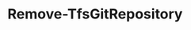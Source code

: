 ﻿---
title: Remove-TfsGitRepository
breadcrumbs: [ "Git" ]
parent: "Git"
description: "Deletes one or more Git repositories from a team project. "
remarks: 
parameterSets: 
  "_All_": [ Collection, Force, Project, Repository, Server ] 
  "__AllParameterSets":  
    Repository: 
      type: "object"  
      position: "0"  
      required: true  
    Collection: 
      type: "object"  
    Force: 
      type: "SwitchParameter"  
    Project: 
      type: "object"  
    Server: 
      type: "object" 
parameters: 
  - name: "Repository" 
    description: "Specifies the repository to be deleted. Value can be the name or ID of a Git repository, as well as a Microsoft.TeamFoundation.SourceControl.WebApi.GitRepository object representing a Git repository. " 
    required: true 
    globbing: false 
    pipelineInput: "true (ByValue)" 
    position: 0 
    type: "object" 
    aliases: [ Name ] 
  - name: "Name" 
    description: "Specifies the repository to be deleted. Value can be the name or ID of a Git repository, as well as a Microsoft.TeamFoundation.SourceControl.WebApi.GitRepository object representing a Git repository. This is an alias of the Repository parameter." 
    required: true 
    globbing: false 
    pipelineInput: "true (ByValue)" 
    position: 0 
    type: "object" 
    aliases: [ Name ] 
  - name: "Force" 
    description: "Forces the exclusion of the item. When omitted, the command prompts for confirmation prior to deleting the item. " 
    globbing: false 
    type: "SwitchParameter" 
    defaultValue: "False" 
  - name: "Project" 
    description: "Specifies the name of the Team Project, its ID (a GUID), or a Microsoft.TeamFoundation.Core.WebApi.TeamProject object to connect to. When omitted, it defaults to the connection set by Connect-TfsTeamProject (if any). For more details, see the Get-TfsTeamProject cmdlet. " 
    globbing: false 
    type: "object" 
  - name: "Collection" 
    description: "Specifies the URL to the Team Project Collection or Azure DevOps Organization to connect to, a TfsTeamProjectCollection object (Windows PowerShell only), or a VssConnection object. You can also connect to an Azure DevOps Services organizations by simply providing its name instead of the full URL. For more details, see the Get-TfsTeamProjectCollection cmdlet. When omitted, it defaults to the connection set by Connect-TfsTeamProjectCollection (if any). " 
    globbing: false 
    type: "object" 
    aliases: [ Organization ] 
  - name: "Organization" 
    description: "Specifies the URL to the Team Project Collection or Azure DevOps Organization to connect to, a TfsTeamProjectCollection object (Windows PowerShell only), or a VssConnection object. You can also connect to an Azure DevOps Services organizations by simply providing its name instead of the full URL. For more details, see the Get-TfsTeamProjectCollection cmdlet. When omitted, it defaults to the connection set by Connect-TfsTeamProjectCollection (if any). This is an alias of the Collection parameter." 
    globbing: false 
    type: "object" 
    aliases: [ Organization ] 
  - name: "Server" 
    description: "Specifies the URL to the Team Foundation Server to connect to, a TfsConfigurationServer object (Windows PowerShell only), or a VssConnection object. When omitted, it defaults to the connection set by Connect-TfsConfiguration (if any). For more details, see the Get-TfsConfigurationServer cmdlet. " 
    globbing: false 
    type: "object"
inputs: 
  - type: "System.Object" 
    description: "Specifies the repository to be deleted. Value can be the name or ID of a Git repository, as well as a Microsoft.TeamFoundation.SourceControl.WebApi.GitRepository object representing a Git repository. "
outputs: 
notes: 
relatedLinks: 
  - text: "Online Version:" 
    uri: "https://tfscmdlets.dev/docs/cmdlets/Git/Remove-TfsGitRepository"
aliases: 
examples: 
---
